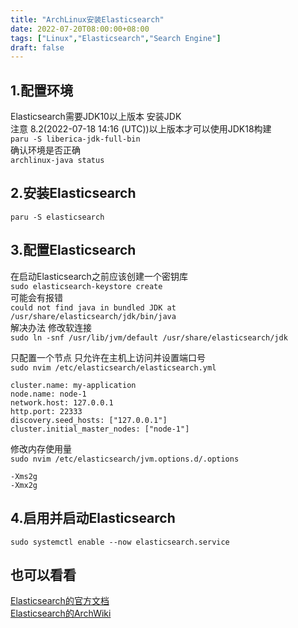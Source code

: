 ```yaml
---
title: "ArchLinux安装Elasticsearch"
date: 2022-07-20T08:00:00+08:00
tags: ["Linux","Elasticsearch","Search Engine"]
draft: false
---
```


## 1.配置环境

Elasticsearch需要JDK10以上版本 安装JDK  
注意 8.2(2022-07-18 14:16 (UTC))以上版本才可以使用JDK18构建  
`paru -S liberica-jdk-full-bin`  
确认环境是否正确  
`archlinux-java status`

## 2.安装Elasticsearch

`paru -S elasticsearch`

## 3.配置Elasticsearch

在启动Elasticsearch之前应该创建一个密钥库  
`sudo elasticsearch-keystore create`  
可能会有报错  
`could not find java in bundled JDK at /usr/share/elasticsearch/jdk/bin/java`  
解决办法 修改软连接  
`sudo ln -snf /usr/lib/jvm/default /usr/share/elasticsearch/jdk`

只配置一个节点 只允许在主机上访问并设置端口号  
`sudo nvim /etc/elasticsearch/elasticsearch.yml`

```
cluster.name: my-application
node.name: node-1
network.host: 127.0.0.1
http.port: 22333
discovery.seed_hosts: ["127.0.0.1"]
cluster.initial_master_nodes: ["node-1"]
```

修改内存使用量  
`sudo nvim /etc/elasticsearch/jvm.options.d/.options`

```
-Xms2g
-Xmx2g
```

## 4.启用并启动Elasticsearch

`sudo systemctl enable --now elasticsearch.service`

## 也可以看看

[Elasticsearch的官方文档](https://www.elastic.co/guide/index.html)  
[Elasticsearch的ArchWiki](https://wiki.archlinux.org/title/Elasticsearch)